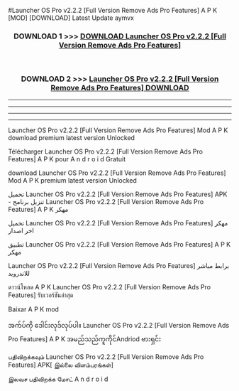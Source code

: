 #Launcher OS Pro v2.2.2  [Full Version Remove Ads Pro Features] A P K [MOD] [DOWNLOAD] Latest Update aymvx



<div align="center">

<h3>DOWNLOAD 1 >>> <a href="https://teeasianyam.web.app?sq=Launcher OS Pro v2.2.2  [Full Version Remove Ads Pro Features]">DOWNLOAD Launcher OS Pro v2.2.2  [Full Version Remove Ads Pro Features] </a></h3><br>

<h3>DOWNLOAD 2 >>> <a href="https://teeasianyam.web.app?sq=Launcher OS Pro v2.2.2  [Full Version Remove Ads Pro Features] ">Launcher OS Pro v2.2.2  [Full Version Remove Ads Pro Features]  DOWNLOAD </a></h3>

</div>


----------------------------------------------------------

----------------------------------------------------------

----------------------------------------------------------

----------------------------------------------------------


Launcher OS Pro v2.2.2  [Full Version Remove Ads Pro Features]  Mod A P K download premium latest version Unlocked

Télécharger Launcher OS Pro v2.2.2  [Full Version Remove Ads Pro Features]  A P K pour A n d r o i d Gratuit

download Launcher OS Pro v2.2.2  [Full Version Remove Ads Pro Features]  Mod A P K premium latest version Unlocked

تحميل Launcher OS Pro v2.2.2  [Full Version Remove Ads Pro Features]  APK - تنزيل برنامج Launcher OS Pro v2.2.2  [Full Version Remove Ads Pro Features]  A P K مهكر

تحميل Launcher OS Pro v2.2.2  [Full Version Remove Ads Pro Features]  مهكر اخر اصدار

تطبيق Launcher OS Pro v2.2.2  [Full Version Remove Ads Pro Features]  A P K مهكر

Launcher OS Pro v2.2.2  [Full Version Remove Ads Pro Features]  برابط مباشر للاندرويد

ดาวน์โหลด A P K Launcher OS Pro v2.2.2  [Full Version Remove Ads Pro Features]  รับเวอร์ชันล่าสุด

Baixar A P K mod

အက်ပ်ကို ဒေါင်းလုဒ်လုပ်ပါ။ Launcher OS Pro v2.2.2  [Full Version Remove Ads Pro Features]  A P K အမည်သည်ကူကိုင်Andriod ဗားရှင်း

பதிவிறக்கவும் Launcher OS Pro v2.2.2  [Full Version Remove Ads Pro Features]  APK[ இல்லை விளம்பரங்கள்] 
 
இலவச பதிவிறக்க மோட் A n d r o i d



